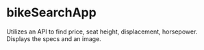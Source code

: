 # bikeSearchApp

Utilizes an API to find price, seat height, displacement, horsepower. Displays the specs and an image.